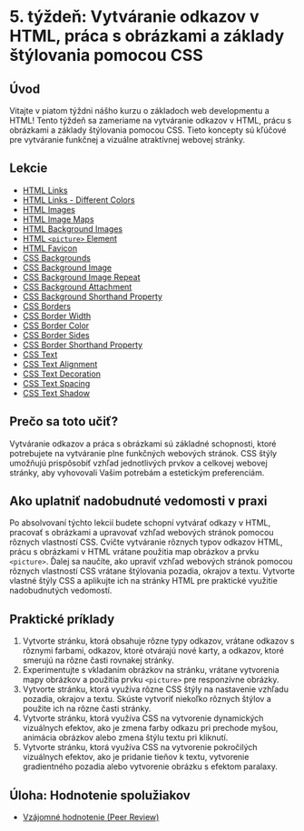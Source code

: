 # 5. týždeň: Vytváranie odkazov v HTML, práca s obrázkami a základy štýlovania pomocou CSS

## Úvod

Vitajte v piatom týždni nášho kurzu o základoch web developmentu a HTML! Tento týždeň sa zameriame na vytváranie odkazov v HTML, prácu s obrázkami a základy štýlovania pomocou CSS. Tieto koncepty sú kľúčové pre vytváranie funkčnej a vizuálne atraktívnej webovej stránky.

## Lekcie

- [HTML Links](https://www.w3schools.com/html/html_links.asp)
- [HTML Links - Different Colors](https://www.w3schools.com/html/html_links_colors.asp)
- [HTML Images](https://www.w3schools.com/html/html_images.asp)
- [HTML Image Maps](https://www.w3schools.com/html/html_images_imagemap.asp)
- [HTML Background Images](https://www.w3schools.com/html/html_images_background.asp)
- [HTML `<picture>` Element](https://www.w3schools.com/html/html_images_picture.asp)
- [HTML Favicon](https://www.w3schools.com/html/html_favicon.asp)
- [CSS Backgrounds](https://www.w3schools.com/css/css_background.asp)
- [CSS Background Image](https://www.w3schools.com/css/css_background_image.asp)
- [CSS Background Image Repeat](https://www.w3schools.com/css/css_background_repeat.asp)
- [CSS Background Attachment](https://www.w3schools.com/css/css_background_attachment.asp)
- [CSS Background Shorthand Property](https://www.w3schools.com/css/css_background_shorthand.asp)
- [CSS Borders](https://www.w3schools.com/css/css_border.asp)
- [CSS Border Width](https://www.w3schools.com/css/css_border_width.asp)
- [CSS Border Color](https://www.w3schools.com/css/css_border_color.asp)
- [CSS Border Sides](https://www.w3schools.com/css/css_border_sides.asp)
- [CSS Border Shorthand Property](https://www.w3schools.com/css/css_border_shorthand.asp)
- [CSS Text](https://www.w3schools.com/css/css_text.asp)
- [CSS Text Alignment](https://www.w3schools.com/css/css_text_align.asp)
- [CSS Text Decoration](https://www.w3schools.com/css/css_text_decoration.asp)
- [CSS Text Spacing](https://www.w3schools.com/css/css_text_spacing.asp)
- [CSS Text Shadow](https://www.w3schools.com/css/css_text_shadow.asp)

## Prečo sa toto učiť?

Vytváranie odkazov a práca s obrázkami sú základné schopnosti, ktoré potrebujete na vytváranie plne funkčných webových stránok. CSS štýly umožňujú prispôsobiť vzhľad jednotlivých prvkov a celkovej webovej stránky, aby vyhovovali Vašim potrebám a estetickým preferenciám.

## Ako uplatniť nadobudnuté vedomosti v praxi

Po absolvovaní týchto lekcií budete schopní vytvárať odkazy v HTML, pracovať s obrázkami a upravovať vzhľad webových stránok pomocou rôznych vlastností CSS. Cvičte vytváranie rôznych typov odkazov HTML, prácu s obrázkami v HTML vrátane použitia map obrázkov a prvku `<picture>`. Ďalej sa naučíte, ako upraviť vzhľad webových stránok pomocou rôznych vlastností CSS vrátane štýlovania pozadia, okrajov a textu. Vytvorte vlastné štýly CSS a aplikujte ich na stránky HTML pre praktické využitie nadobudnutých vedomostí.

## Praktické príklady

1. Vytvorte stránku, ktorá obsahuje rôzne typy odkazov, vrátane odkazov s rôznymi farbami, odkazov, ktoré otvárajú nové karty, a odkazov, ktoré smerujú na rôzne časti rovnakej stránky.
2. Experimentujte s vkladaním obrázkov na stránku, vrátane vytvorenia mapy obrázkov a použitia prvku `<picture>` pre responzívne obrázky.
3. Vytvorte stránku, ktorá využíva rôzne CSS štýly na nastavenie vzhľadu pozadia, okrajov a textu. Skúste vytvoriť niekoľko rôznych štýlov a použite ich na rôzne časti stránky.
4. Vytvorte stránku, ktorá využíva CSS na vytvorenie dynamických vizuálnych efektov, ako je zmena farby odkazu pri prechode myšou, animácia obrázkov alebo zmena štýlu textu pri kliknutí.
5. Vytvorte stránku, ktorá využíva CSS na vytvorenie pokročilých vizuálnych efektov, ako je pridanie tieňov k textu, vytvorenie gradientného pozadia alebo vytvorenie obrázku s efektom paralaxy.

## Úloha: Hodnotenie spolužiakov

- [Vzájomné hodnotenie (Peer Review)](/2_rocnik/1_polrok/lekcie/PeerReview.md)
